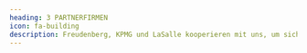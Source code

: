```yaml
---
heading: 3 PARTNERFIRMEN
icon: fa-building
description: Freudenberg, KPMG und LaSalle kooperieren mit uns, um sich sozial und ökologisch zu engagieren. Sie stellen Firmengrundstücke zur Verfügung, auf denen die Bienenvölker bewirtschaftet werden.
---
```

